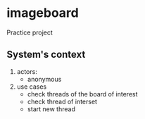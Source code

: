 # imageboard
Practice project
## System's context

1. actors:
   * anonymous
1. use cases
   * check threads of the board of interest
   * check thread of interset
   * start new thread

